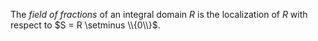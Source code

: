 The *field of fractions* of an integral domain $R$ is the localization of $R$ with respect to $S = R \setminus \\{0\\}$.
